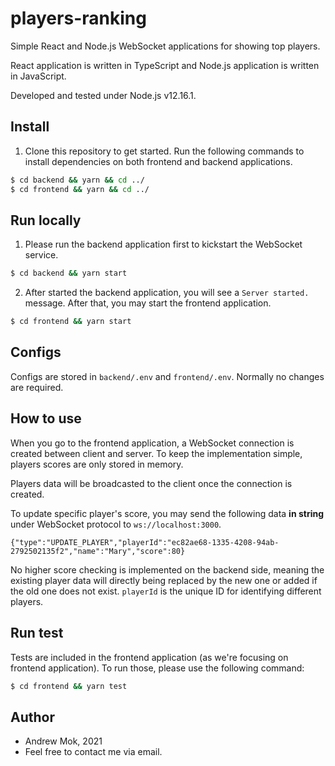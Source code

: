 # players-ranking

Simple React and Node.js WebSocket applications for showing top players.

React application is written in TypeScript and Node.js application is written in JavaScript.

Developed and tested under Node.js v12.16.1.

## Install
1. Clone this repository to get started. Run the following commands to install dependencies on both frontend and backend applications.

```bash
$ cd backend && yarn && cd ../
$ cd frontend && yarn && cd ../
```

## Run locally
1. Please run the backend application first to kickstart the WebSocket service.
```bash
$ cd backend && yarn start
```
2. After started the backend application, you will see a `Server started.` message. After that, you may start the frontend application.
```bash
$ cd frontend && yarn start
```

## Configs
Configs are stored in `backend/.env` and `frontend/.env`. Normally no changes are required.

## How to use
When you go to the frontend application, a WebSocket connection is created between client and server. To keep the implementation simple, players scores are only stored in memory.

Players data will be broadcasted to the client once the connection is created.

To update specific player's score, you may send the following data **in string** under WebSocket protocol to `ws://localhost:3000`.

```
{"type":"UPDATE_PLAYER","playerId":"ec82ae68-1335-4208-94ab-2792502135f2","name":"Mary","score":80}
```

No higher score checking is implemented on the backend side, meaning the existing player data will directly being replaced by the new one or added if the old one does not exist. `playerId` is the unique ID for identifying different players.

## Run test
Tests are included in the frontend application (as we're focusing on frontend application). To run those, please use the following command:
```bash
$ cd frontend && yarn test
```

## Author
* Andrew Mok, 2021
* Feel free to contact me via email.
